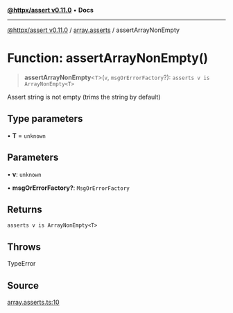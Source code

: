 [**@httpx/assert v0.11.0**](../../README.md) • **Docs**

***

[@httpx/assert v0.11.0](../../README.md) / [array.asserts](../README.md) / assertArrayNonEmpty

# Function: assertArrayNonEmpty()

> **assertArrayNonEmpty**\<`T`\>(`v`, `msgOrErrorFactory`?): `asserts v is ArrayNonEmpty<T>`

Assert string is not empty (trims the string by default)

## Type parameters

• **T** = `unknown`

## Parameters

• **v**: `unknown`

• **msgOrErrorFactory?**: `MsgOrErrorFactory`

## Returns

`asserts v is ArrayNonEmpty<T>`

## Throws

TypeError

## Source

[array.asserts.ts:10](https://github.com/belgattitude/httpx/blob/87fb49862cf7e06acc8e0c35f7b115413ff3c6fe/packages/assert/src/array.asserts.ts#L10)
